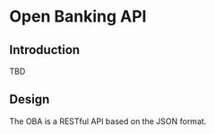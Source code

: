 # Open Banking API

## Introduction
TBD

## Design
The OBA is a RESTful API based on the JSON format.
